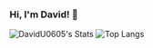 ### Hi, I'm David! 👋

![DavidU0605's Stats](https://github-readme-stats-davidu0605s-projects.vercel.app/api?username=DavidU0605&theme=vue-dark&show_icons=true&hide_border=true)
![Top Langs](https://github-readme-stats-davidu0605s-projects.vercel.app/api/top-langs/?username=DavidU0605&size_weight=0.5&count_weight=0.5&theme=vue-dark&show_icons=true&hide_border=true&layout=compact)

<!--
**DavidU0605/DavidU0605** is a ✨ _special_ ✨ repository because its `README.md` (this file) appears on your GitHub profile.

Here are some ideas to get you started:

- 🔭 I’m currently working on ...
- 🌱 I’m currently learning ...
- 👯 I’m looking to collaborate on ...
- 🤔 I’m looking for help with ...
- 💬 Ask me about ...
- 📫 How to reach me: ...
- 😄 Pronouns: ...
- ⚡ Fun fact: ...
-->

